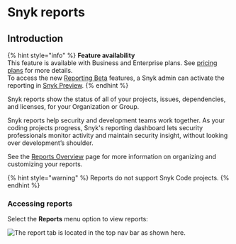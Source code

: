 # Snyk reports

## Introduction

{% hint style="info" %}
**Feature availability**\
This feature is available with Business and Enterprise plans. See [pricing plans](https://snyk.io/plans/) for more details.\
To access the new [Reporting Beta](reporting-beta-2022/) features, a Snyk admin can activate the reporting in [Snyk Preview](https://docs.snyk.io/features/user-and-group-management/managing-settings/snyk-preview).
{% endhint %}

Snyk reports show the status of all of your projects, issues, dependencies, and licenses, for your Organization or Group.

Snyk reports help security and development teams work together. As your coding projects progress, Snyk's reporting dashboard lets security professionals monitor activity and maintain security insight, without looking over development’s shoulder.

See the [Reports Overview](reports-overview.md) page for more information on organizing and customizing your reports.

{% hint style="warning" %}
Reports do not support Snyk Code projects.
{% endhint %}

### Accessing reports

Select the **Reports** menu option to view reports:

![The report tab is located in the top nav bar as shown here.](../../.gitbook/assets/snyk-org-report.png)
